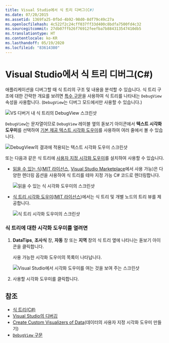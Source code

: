 ```yaml
---
title: Visual Studio에서 식 트리 디버그(C#)
ms.date: 07/20/2015
ms.assetid: 1369fa25-0fbd-4b92-98d0-8df79c49c27a
ms.openlocfilehash: 4c522f2c24cff037ff33d400c8bdfa7500fd4c32
ms.sourcegitcommit: 27db07ffb26f76912feefba7b884313547410db5
ms.translationtype: HT
ms.contentlocale: ko-KR
ms.lasthandoff: 05/19/2020
ms.locfileid: "83614380"
---
```

# <a name="debugging-expression-trees-in-visual-studio-c"></a>Visual Studio에서 식 트리 디버그(C#)
애플리케이션을 디버그할 때 식 트리의 구조 및 내용을 분석할 수 있습니다. 식 트리 구조에 대한 간략한 개요를 보려면 [특수 구문](debugview-syntax.md)을 사용하여 식 트리를 나타내는 `DebugView` 속성을 사용합니다. (`DebugView`는 디버그 모드에서만 사용할 수 있습니다.)  

![VS 디버거 내 식 트리의 DebugView 스크린샷](media/debugging-expression-trees-in-visual-studio/debugview-expression-tree.png)

`DebugView`는 문자열이므로 `DebugView` 레이블 옆의 돋보기 아이콘에서 **텍스트 시각화 도우미**를 선택하여 [기본 제공 텍스트 시각화 도우미](https://docs.microsoft.com/visualstudio/debugger/view-strings-visualizer#open-a-string-visualizer)를 사용하여 여러 줄에서 볼 수 있습니다.

 ![DebugView의 결과에 적용되는 텍스트 시각화 도우미 스크린샷](media/debugging-expression-trees-in-visual-studio/string-visualizer-debugview.png)

또는 다음과 같은 식 트리에 [사용자 지정 시각화 도우미](https://docs.microsoft.com/visualstudio/debugger/create-custom-visualizers-of-data)를 설치하여 사용할 수 있습니다.

- [읽을 수 있는 식](https://github.com/agileobjects/ReadableExpressions)([MIT 라이선스](https://github.com/agileobjects/ReadableExpressions/blob/master/LICENSE.md), [Visual Studio Marketplace](https://marketplace.visualstudio.com/items?itemName=vs-publisher-1232914.ReadableExpressionsVisualizers)에서 사용 가능)은 다양한 렌더링 옵션을 사용하여 식 트리를 테마 지정 가능 C# 코드로 렌더링합니다.

  ![읽을 수 있는 식 시각화 도우미의 스크린샷](media/debugging-expression-trees-in-visual-studio/readable-expressions-visualizer.png)

- [식 트리 시각화 도우미](https://github.com/zspitz/ExpressionTreeVisualizer/blob/master/README.md)([MIT 라이선스](https://github.com/zspitz/ExpressionTreeVisualizer/blob/master/LICENSE))에서는 식 트리 및 개별 노드의 트리 뷰를 제공합니다.

  ![식 트리 시각화 도우미의 스크린샷](media/debugging-expression-trees-in-visual-studio/expression-tree-visualizer.png)

### <a name="to-open-a-visualizer-for-an-expression-tree"></a>식 트리에 대한 시각화 도우미를 열려면  
  
1. **DataTips**, **조사식** 창, **자동** 창 또는 **지역** 창의 식 트리 옆에 나타나는 돋보기 아이콘을 클릭합니다.  

    사용 가능한 시각화 도우미의 목록이 나타납니다.

    ![Visual Studio에서 시각화 도우미를 여는 것을 보여 주는 스크린샷](media/debugging-expression-trees-in-visual-studio/expression-tree-visualizers.png)

2. 사용할 시각화 도우미를 클릭합니다.  
  
## <a name="see-also"></a>참조

- [식 트리(C#)](./index.md)
- [Visual Studio의 디버깅](/visualstudio/debugger/debugger-feature-tour)
- [Create Custom Visualizers of Data](/visualstudio/debugger/create-custom-visualizers-of-data)(데이터의 사용자 지정 시각화 도우미 만들기)
- [`DebugView` 구문](debugview-syntax.md)
